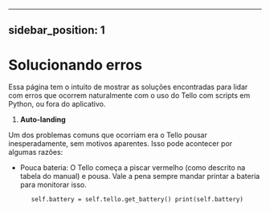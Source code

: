 
---
sidebar_position: 1
---
# Solucionando erros 
Essa página tem o intuito de mostrar as soluções encontradas para lidar com erros que ocorrem naturalmente com o uso do Tello com scripts em Python, ou fora do aplicativo.

1.  **Auto-landing**

Um dos problemas comuns que ocorriam era o Tello pousar inesperadamente, sem motivos aparentes. Isso pode acontecer por algumas razões:
- Pouca bateria: O Tello começa a piscar vermelho (como descrito na tabela do manual) e pousa. Vale a pena sempre mandar printar a bateria para monitorar isso.

	`	self.battery = self.tello.get_battery()
		print(self.battery)`


